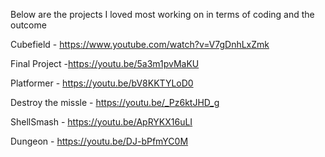 Below are the projects I loved most working on in terms of coding and the outcome


Cubefield - https://www.youtube.com/watch?v=V7gDnhLxZmk

Final Project -https://youtu.be/5a3m1pvMaKU

Platformer - https://youtu.be/bV8KKTYLoD0

Destroy the missle - https://youtu.be/_Pz6ktJHD_g

ShellSmash - https://youtu.be/ApRYKX16uLI

Dungeon - https://youtu.be/DJ-bPfmYC0M